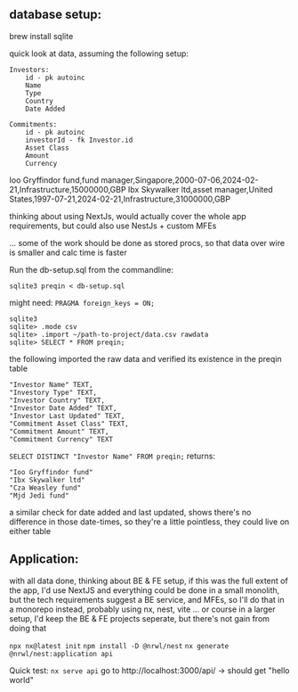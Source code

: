 

## database setup:
brew install sqlite

quick look at data, assuming the following setup:

```
Investors:
    id - pk autoinc
    Name
    Type
    Country
    Date Added

Commitments:
    id - pk autoinc
    investorId - fk Investor.id
    Asset Class
    Amount
    Currency
```

Ioo Gryffindor fund,fund manager,Singapore,2000-07-06,2024-02-21,Infrastructure,15000000,GBP
Ibx Skywalker ltd,asset manager,United States,1997-07-21,2024-02-21,Infrastructure,31000000,GBP

thinking about using NextJs, would actually cover the whole app requirements, but could also use NestJs + custom MFEs

... some of the work should be done as stored procs, so that data over wire is smaller and calc time is faster

Run the db-setup.sql from the commandline:

`sqlite3 preqin < db-setup.sql`

might need: `PRAGMA foreign_keys = ON;`

```
sqlite3
sqlite> .mode csv
sqlite> .import ~/path-to-project/data.csv rawdata
sqlite> SELECT * FROM preqin;
```

the following imported the raw data and verified its existence in the preqin table

```
"Investor Name" TEXT, 
"Investory Type" TEXT, 
"Investor Country" TEXT, 
"Investor Date Added" TEXT,
"Investor Last Updated" TEXT, 
"Commitment Asset Class" TEXT, 
"Commitment Amount" TEXT, 
"Commitment Currency" TEXT
```

`SELECT DISTINCT "Investor Name" FROM preqin;`
returns:
```
"Ioo Gryffindor fund"
"Ibx Skywalker ltd"
"Cza Weasley fund"
"Mjd Jedi fund"
```

a similar check for date added and last updated, shows there's no difference in those date-times, so they're a little pointless, they could live on either table

## Application:
with all data done, thinking about BE & FE setup, if this was the full extent of the app, I'd use NextJS and everything could be done in a small monolith, but the tech requirements suggest a BE service, and MFEs, so I'll do that in a monorepo instead, probably using nx, nest, vite ... or course in a larger setup, I'd keep the BE & FE projects seperate, but there's not gain from doing that

`npx nx@latest init`
`npm install -D @nrwl/nest`
`nx generate @nrwl/nest:application api`

Quick test:
`nx serve api`
go to http://localhost:3000/api/ -> should get "hello world"

